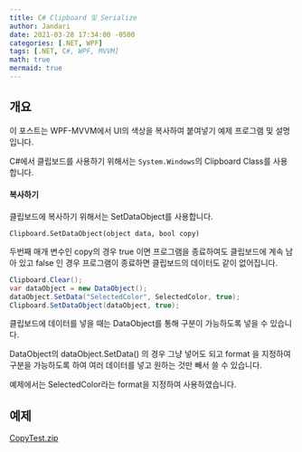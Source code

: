 ```yaml
---
title: C# Clipboard 및 Serialize
author: Jandari
date: 2021-03-28 17:34:00 -0500
categories: [.NET, WPF]
tags: [.NET, C#, WPF, MVVM]
math: true
mermaid: true
---
```


## 개요

이 포스트는 WPF-MVVM에서 UI의 색상을 복사하여 붙여넣기 예제 프로그램 및 설명입니다.

C#에서 클립보드를 사용하기 위해서는 `System.Windows`의 Clipboard Class를 사용합니다.

#### 복사하기

클립보드에 복사하기 위해서는 SetDataObject를 사용합니다.

`Clipboard.SetDataObject(object data, bool copy)`

두번째 매개 변수인 copy의 경우 true 이면 프로그램을 종료하여도 클립보드에 계속 남아 있고 false 인 경우 프로그램이 종료하면 클립보드의 데이터도 같이 없어집니다.

```cs
Clipboard.Clear();
var dataObject = new DataObject();
dataObject.SetData("SelectedColor", SelectedColor, true);
Clipboard.SetDataObject(dataObject, true);
```

클립보드에 데이터를 넣을 때는 DataObject를 통해 구분이 가능하도록 넣을 수 있습니다.

DataObject의 dataObject.SetData() 의 경우 그냥 넣어도 되고 format 을 지정하여 구분을 가능하도록 하여 여러 데이터를 넣고 원하는 것만 빼서 쓸 수 있습니다.

예제에서는 SelectedColor라는 format을 지정하여 사용하였습니다.

## 예제

[CopyTest.zip](/assets/img/post/2022-03-27-Clipboard/CopyTest.zip)